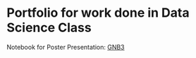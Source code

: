 # Portfolio for work done in Data Science Class
Notebook for Poster Presentation: [GNB3](https://github.com/graceflitsch/graceflitsch.github.io/blob/main/GNB3.pdf)

